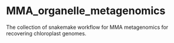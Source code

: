 # MMA_organelle_metagenomics
The collection of snakemake workflow for MMA metagenomics for recovering chloroplast genomes.
